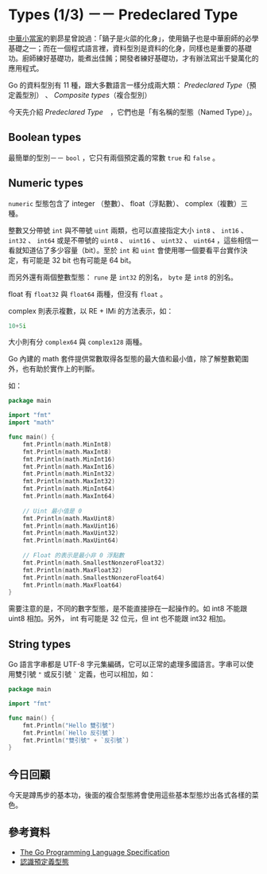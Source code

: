# Types (1/3) －－ Predeclared Type

[中華小當家][]的劉昴星曾說過：「鍋子是火燄的化身」，使用鍋子也是中華廚師的必學基礎之一；而在一個程式語言裡，資料型別是資料的化身，同樣也是重要的基礎功。廚師練好基礎功，能煮出佳餚；開發者練好基礎功，才有辦法寫出千變萬化的應用程式。

Go 的資料型別有 11 種，跟大多數語言一樣分成兩大類： *Predeclared Type*（預定義型別） 、 *Composite types*（複合型別）

今天先介紹 *Predeclared Type*　，它們也是「有名稱的型態（Named Type）」。

## Boolean types

最簡單的型別－－ `bool` ，它只有兩個預定義的常數 `true` 和 `false` 。

## Numeric types

`numeric` 型態包含了 integer （整數）、 float（浮點數）、 complex（複數）三種。

整數又分帶號 `int` 與不帶號 `uint` 兩類，也可以直接指定大小 `int8` 、 `int16` 、 `int32` 、 `int64` 或是不帶號的 `uint8` 、 `uint16` 、 `uint32` 、 `uint64` ，這些相信一看就知道佔了多少容量（bit）。至於 `int` 和 `uint` 會使用哪一個要看平台實作決定，有可能是 32 bit 也有可能是 64 bit。

而另外還有兩個整數型態： `rune` 是 `int32` 的別名， `byte` 是 `int8` 的別名。

float 有 `float32` 與 `float64` 兩種，但沒有 `float` 。

complex 則表示複數，以 RE + IMi 的方法表示，如：

```go
10+5i
```

大小則有分 `complex64` 與 `complex128` 兩種。

Go 內建的 math 套件提供常數取得各型態的最大值和最小值，除了解整數範圍外，也有助於實作上的判斷。

如：

```go
package main

import "fmt"
import "math"

func main() {
	fmt.Println(math.MinInt8)
	fmt.Println(math.MaxInt8)
	fmt.Println(math.MinInt16)
	fmt.Println(math.MaxInt16)
	fmt.Println(math.MinInt32)
	fmt.Println(math.MaxInt32)
	fmt.Println(math.MinInt64)
	fmt.Println(math.MaxInt64)
	
	// Uint 最小值是 0
	fmt.Println(math.MaxUint8)
	fmt.Println(math.MaxUint16)
	fmt.Println(math.MaxUint32)
	fmt.Println(math.MaxUint64)
	
	// Float 的表示是最小非 0 浮點數
	fmt.Println(math.SmallestNonzeroFloat32)
	fmt.Println(math.MaxFloat32)
	fmt.Println(math.SmallestNonzeroFloat64)
	fmt.Println(math.MaxFloat64)
}
```

需要注意的是，不同的數字型態，是不能直接摻在一起操作的。如 int8 不能跟 uint8 相加。另外， int 有可能是 32 位元，但 int 也不能跟 int32 相加。

## String types

Go 語言字串都是 UTF-8 字元集編碼，它可以正常的處理多國語言。字串可以使用雙引號 `"` 或反引號 `` ` `` 定義，也可以相加，如：

```go
package main

import "fmt"

func main() {
	fmt.Println("Hello 雙引號")
	fmt.Println(`Hello 反引號`)
	fmt.Println("雙引號" + `反引號`)
}
```

## 今日回顧

今天是蹲馬步的基本功，後面的複合型態將會使用這些基本型態炒出各式各樣的菜色。

## 參考資料

* [The Go Programming Language Specification](https://golang.org/ref/spec#Types)
* [認識預定義型態](https://openhome.cc/Gossip/Go/PreDeclaredType.html)

[中華小當家]: https://zh.wikipedia.org/wiki/%E4%B8%AD%E8%8F%AF%E5%B0%8F%E7%95%B6%E5%AE%B6
